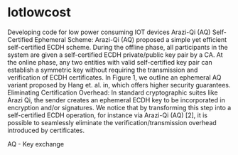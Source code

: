 # Iotlowcost
Developing code for low power consuming IOT devices
Arazi-Qi (AQ) Self-Certified Ephemeral Scheme: Arazi-Qi
(AQ) proposed a simple yet efficient self-certified ECDH scheme.
During the offline phase, all participants in the system are given a
self-certified ECDH private/public key pair by a CA. At the online
phase, any two entities with valid self-certified key pair can establish a symmetric key without requiring the transmission and verification of ECDH certificates. In Figure 1, we outline an ephemeral
AQ variant proposed by Hang et. al. in, which offers higher
security guarantees.
Eliminating Certification Overhead: In standard cryptographic suites like Arazi Qi, the sender creates an ephemeral ECDH key to
be incorporated in encryption and/or signatures. We notice that
by transforming this step into a self-certified ECDH operation, for
instance via Arazi-Qi (AQ) [2], it is possible to seamlessly eliminate
the verification/transmission overhead introduced by certificates.

AQ - Key exchange 

